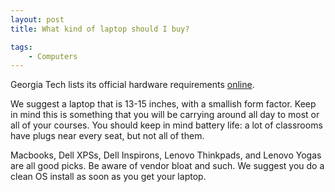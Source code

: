 ```yaml
---
layout: post
title: What kind of laptop should I buy?

tags:
    - Computers
---
```


Georgia Tech lists its official hardware requirements [online][0].

We suggest a laptop that is 13-15 inches, with a
smallish form factor. Keep in mind this is something that you will be carrying
around all day to most or all of your courses. You should keep in mind battery life: a lot of classrooms have plugs near every seat, but not all of them.

Macbooks, Dell XPSs, Dell Inspirons, Lenovo Thinkpads, and Lenovo Yogas are all good picks. Be aware of vendor bloat and such. We suggest you do a clean OS install as soon as you get your laptop.

[0]: http://www.sco.gatech.edu/req_hw
